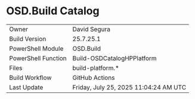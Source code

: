 ﻿# OSD.Build Catalog

| | |
|-|-|
| Owner | David Segura |
| Build Version | 25.7.25.1 |
| PowerShell Module | OSD.Build |
| PowerShell Function | Build-OSDCatalogHPPlatform |
| Files | build-platform.* |
| Build Workflow | GitHub Actions |
| Last Update | Friday, July 25, 2025 11:04:24 AM UTC |
